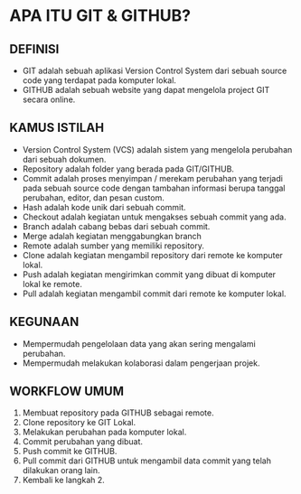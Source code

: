 # APA ITU GIT & GITHUB?
## DEFINISI
- GIT adalah sebuah aplikasi Version Control System dari sebuah source code yang terdapat pada komputer lokal.
- GITHUB adalah sebuah website yang dapat mengelola project GIT secara online.

## KAMUS ISTILAH
- Version Control System (VCS) adalah sistem yang mengelola perubahan dari sebuah dokumen.
- Repository adalah folder yang berada pada GIT/GITHUB.
- Commit adalah proses menyimpan / merekam perubahan yang terjadi pada sebuah source code dengan tambahan informasi berupa tanggal perubahan, editor, dan pesan custom.
- Hash adalah kode unik dari sebuah commit.
- Checkout adalah kegiatan untuk mengakses sebuah commit yang ada.
- Branch adalah cabang bebas dari sebuah commit.
- Merge adalah kegiatan menggabungkan branch
- Remote adalah sumber yang memiliki repository.
- Clone adalah kegiatan mengambil repository dari remote ke komputer lokal.
- Push adalah kegiatan mengirimkan commit yang dibuat di komputer lokal ke remote.
- Pull adalah kegiatan mengambil commit dari remote ke komputer lokal.

## KEGUNAAN
- Mempermudah pengelolaan data yang akan sering mengalami perubahan.
- Mempermudah melakukan kolaborasi dalam pengerjaan projek.

## WORKFLOW UMUM
1. Membuat repository pada GITHUB sebagai remote.
2. Clone repository ke GIT Lokal.
3. Melakukan perubahan pada komputer lokal.
4. Commit perubahan yang dibuat.
5. Push commit ke GITHUB.
6. Pull commit dari GITHUB untuk mengambil data commit yang telah dilakukan orang lain.
7. Kembali ke langkah 2.